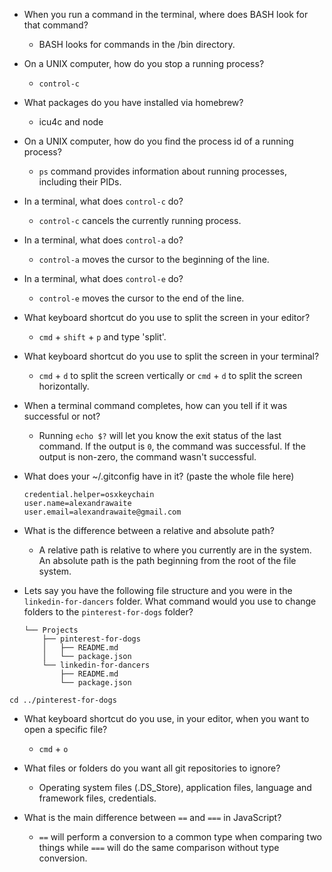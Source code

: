 * When you run a command in the terminal, where does BASH look for that command?

  * BASH looks for commands in the /bin directory.


* On a UNIX computer, how do you stop a running process?

   * `control-c`


* What packages do you have installed via homebrew?

  * icu4c and node


* On a UNIX computer, how do you find the process id of a running process?

  * `ps` command provides information about running processes, including their PIDs.


* In a terminal, what does `control-c` do?

  * `control-c` cancels the currently running process.


* In a terminal, what does `control-a` do?

  * `control-a` moves the cursor to the beginning of the line.


* In a terminal, what does `control-e` do?

  * `control-e` moves the cursor to the end of the line.


* What keyboard shortcut do you use to split the screen in your editor?

  * `cmd` + `shift` + `p` and type 'split'.


* What keyboard shortcut do you use to split the screen in your terminal?

  * `cmd` + `d` to split the screen vertically or `cmd` + `d` to split the screen horizontally.


* When a terminal command completes, how can you tell if it was successful or not?

  * Running `echo $?` will let you know the exit status of the last command. If the output is `0`, the command was successful. If the output is non-zero, the command wasn't successful.


* What does your ~/.gitconfig have in it? (paste the whole file here)
  ```
  credential.helper=osxkeychain
  user.name=alexandrawaite
  user.email=alexandrawaite@gmail.com
  ```
* What is the difference between a relative and absolute path?

  * A relative path is relative to where you currently are in the system. An absolute path is the path beginning from the root of the file system.


* Lets say you have the following file structure and you were in the `linkedin-for-dancers` folder. What command would you use to change folders to the `pinterest-for-dogs` folder?

  ```~
  └── Projects
      ├── pinterest-for-dogs
      │   ├── README.md
      │   └── package.json
      └── linkedin-for-dancers
          ├── README.md
          └── package.json
  ```
 `cd ../pinterest-for-dogs`

* What keyboard shortcut do you use, in your editor, when you want to open a specific file?

  *  `cmd` + `o`


* What files or folders do you want all git repositories to ignore?

  * Operating system files (.DS_Store), application files, language and framework files, credentials.


* What is the main difference between `==` and `===` in JavaScript?

  * `==` will perform a conversion to a common type when comparing two things while `===` will do the same comparison without type conversion.

